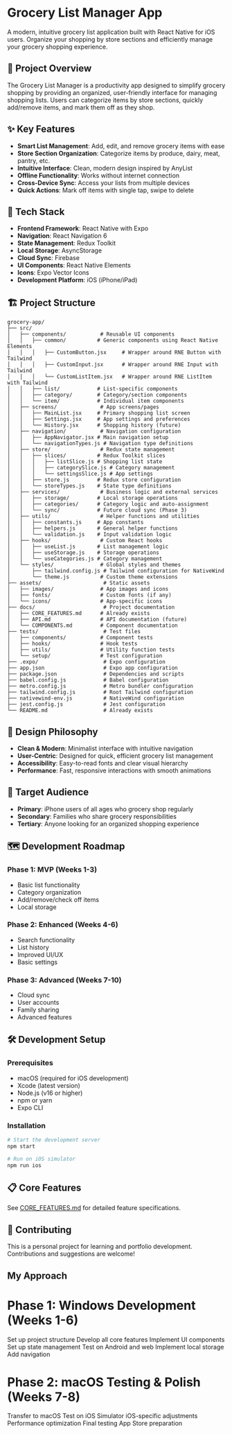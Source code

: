 # Grocery List Manager App

A modern, intuitive grocery list application built with React Native for iOS users. Organize your shopping by store sections and efficiently manage your grocery shopping experience.

## 🎯 Project Overview

The Grocery List Manager is a productivity app designed to simplify grocery shopping by providing an organized, user-friendly interface for managing shopping lists. Users can categorize items by store sections, quickly add/remove items, and mark them off as they shop.

## ✨ Key Features

- **Smart List Management**: Add, edit, and remove grocery items with ease
- **Store Section Organization**: Categorize items by produce, dairy, meat, pantry, etc.
- **Intuitive Interface**: Clean, modern design inspired by AnyList
- **Offline Functionality**: Works without internet connection
- **Cross-Device Sync**: Access your lists from multiple devices
- **Quick Actions**: Mark off items with single tap, swipe to delete

## 🚀 Tech Stack

- **Frontend Framework**: React Native with Expo
- **Navigation**: React Navigation 6
- **State Management**: Redux Toolkit
- **Local Storage**: AsyncStorage
- **Cloud Sync**: Firebase
- **UI Components**: React Native Elements
- **Icons**: Expo Vector Icons
- **Development Platform**: iOS (iPhone/iPad)

## 🏗️ Project Structure

```
grocery-app/
├── src/
│   ├── components/           # Reusable UI components
│   │   ├── common/          # Generic components using React Native Elements
│   │   │   ├── CustomButton.jsx     # Wrapper around RNE Button with Tailwind
│   │   │   ├── CustomInput.jsx      # Wrapper around RNE Input with Tailwind
│   │   │   └── CustomListItem.jsx   # Wrapper around RNE ListItem with Tailwind
│   │   ├── list/            # List-specific components
│   │   ├── category/        # Category/section components
│   │   └── item/            # Individual item components
│   ├── screens/              # App screens/pages
│   │   ├── MainList.jsx     # Primary shopping list screen
│   │   ├── Settings.jsx     # App settings and preferences
│   │   └── History.jsx      # Shopping history (future)
│   ├── navigation/           # Navigation configuration
│   │   ├── AppNavigator.jsx # Main navigation setup
│   │   └── navigationTypes.js # Navigation type definitions
│   ├── store/                # Redux state management
│   │   ├── slices/          # Redux Toolkit slices
│   │   │   ├── listSlice.js # Shopping list state
│   │   │   ├── categorySlice.js # Category management
│   │   │   └── settingsSlice.js # App settings
│   │   ├── store.js         # Redux store configuration
│   │   └── storeTypes.js    # State type definitions
│   ├── services/             # Business logic and external services
│   │   ├── storage/         # Local storage operations
│   │   ├── categories/      # Category logic and auto-assignment
│   │   └── sync/            # Future cloud sync (Phase 3)
│   ├── utils/                # Helper functions and utilities
│   │   ├── constants.js     # App constants
│   │   ├── helpers.js       # General helper functions
│   │   └── validation.js    # Input validation logic
│   ├── hooks/                # Custom React hooks
│   │   ├── useList.js       # List management logic
│   │   ├── useStorage.js    # Storage operations
│   │   └── useCategories.js # Category management
│   └── styles/               # Global styles and themes
│       ├── tailwind.config.js # Tailwind configuration for NativeWind
│       └── theme.js          # Custom theme extensions
├── assets/                    # Static assets
│   ├── images/               # App images and icons
│   ├── fonts/                # Custom fonts (if any)
│   └── icons/                # App-specific icons
├── docs/                      # Project documentation
│   ├── CORE_FEATURES.md      # Already exists
│   ├── API.md                # API documentation (future)
│   └── COMPONENTS.md         # Component documentation
├── tests/                     # Test files
│   ├── components/           # Component tests
│   ├── hooks/                # Hook tests
│   ├── utils/                # Utility function tests
│   └── setup/                # Test configuration
├── .expo/                     # Expo configuration
├── app.json                   # Expo app configuration
├── package.json               # Dependencies and scripts
├── babel.config.js            # Babel configuration
├── metro.config.js            # Metro bundler configuration
├── tailwind.config.js         # Root Tailwind configuration
├── nativewind-env.js          # NativeWind configuration
├── jest.config.js             # Jest configuration
└── README.md                  # Already exists
```

## 🎨 Design Philosophy

- **Clean & Modern**: Minimalist interface with intuitive navigation
- **User-Centric**: Designed for quick, efficient grocery list management
- **Accessibility**: Easy-to-read fonts and clear visual hierarchy
- **Performance**: Fast, responsive interactions with smooth animations

## 📱 Target Audience

- **Primary**: iPhone users of all ages who grocery shop regularly
- **Secondary**: Families who share grocery responsibilities
- **Tertiary**: Anyone looking for an organized shopping experience

## 🗺️ Development Roadmap

### Phase 1: MVP (Weeks 1-3)

- Basic list functionality
- Category organization
- Add/remove/check off items
- Local storage

### Phase 2: Enhanced (Weeks 4-6)

- Search functionality
- List history
- Improved UI/UX
- Basic settings

### Phase 3: Advanced (Weeks 7-10)

- Cloud sync
- User accounts
- Family sharing
- Advanced features

## 🛠️ Development Setup

### Prerequisites

- macOS (required for iOS development)
- Xcode (latest version)
- Node.js (v16 or higher)
- npm or yarn
- Expo CLI

### Installation

```bash
# Start the development server
npm start

# Run on iOS simulator
npm run ios
```

## 📋 Core Features

See [CORE_FEATURES.md](./docs/CORE_FEATURES.md) for detailed feature specifications.

## 🤝 Contributing

This is a personal project for learning and portfolio development. Contributions and suggestions are welcome!

## My Approach

# Phase 1: Windows Development (Weeks 1-6)

Set up project structure
Develop all core features
Implement UI components
Set up state management
Test on Android and web
Implement local storage
Add navigation

# Phase 2: macOS Testing & Polish (Weeks 7-8)

Transfer to macOS
Test on iOS Simulator
iOS-specific adjustments
Performance optimization
Final testing
App Store preparation

<!-- Initialize the Expo project with the right configuration
Install dependencies (React Native Elements, NativeWind, Redux Toolkit, etc.) √
Set up the folder structure as outlined above √
Configure NativeWind for Tailwind CSS support
Set up Jest testing infrastructure
Create basic component templates using React Native Elements
The beauty of this setup is that you'll be able to:
Develop rapidly with pre-built components
Style quickly using familiar Tailwind classes
Test thoroughly from the start
Scale easily as you add more features -->
